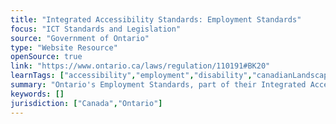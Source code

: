 ```yaml
---
title: "Integrated Accessibility Standards: Employment Standards"
focus: "ICT Standards and Legislation"
source: "Government of Ontario"
type: "Website Resource"
openSource: true
link: "https://www.ontario.ca/laws/regulation/110191#BK20"
learnTags: ["accessibility","employment","disability","canadianLandscape","government","fairness","bias","ict","framework","regulation"]
summary: "Ontario's Employment Standards, part of their Integrated Accessibility Standards."
keywords: []
jurisdiction: ["Canada","Ontario"]
---
```


